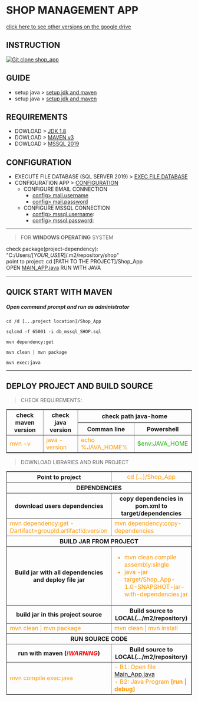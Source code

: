 # SHOP MANAGEMENT APP
[click here to see other versions on the google drive](https://drive.google.com/drive/folders/1UuqRKK2Y3uZ2BuLUdXwrw-TWhH3ZWLEx?usp=sharing)

## INSTRUCTION
[![Git clone shop_app](https://img.youtube.com/vi/64qBbOJ6r5w/maxresdefault.jpg)](https://youtu.be/64qBbOJ6r5w)

## GUIDE
- setup java > [setup jdk and maven](https://youtu.be/vm3W-KsFnrE)<br>
- setup java > [setup jdk and maven](https://youtu.be/vm3W-KsFnrE)<br>

## REQUIREMENTS
- DOWLOAD > [JDK 1.8](https://drive.google.com/file/d/1uT6gHuqjFmxXPYKYI_HA76geQDDgMZPT/view?usp=sharing)<br/>
- DOWLOAD > [MAVEN v3](https://dlcdn.apache.org/maven/maven-3/3.9.2/binaries/apache-maven-3.9.2-bin.zip)<br/>
- DOWLOAD > [MSSQL 2019](https://azure.microsoft.com/en-au/products/azure-sql/database/)

## CONFIGURATION
- EXECUTE FILE DATABASE (SQL SERVER 2019) > [EXEC FILE DATABASE](./db_mssql_SHOP.sql)<br/>
- CONFIGURATION APP > [CONFIGURATION](./config.properties)
   - CONFIGURE EMAIL CONNECTION
      - [config> mail.username](./config.properties#L38) 
      - [config> mail.password](./config.properties#L39) 
   - CONFIGURE MSSQL CONNECTION
      - [config> mssql.username](./config.properties#L46): 
      - [config> mssql.password](./config.properties#L47):
<hr/>

> FOR **WINDOWS OPERATING** SYSTEM

check package(project-dependency): "C:/Users/[_YOUR_USER_]/.m2/repository/shop"<br>
point to project: cd [PATH TO THE PROJECT]/Shop_App<br>
OPEN [MAIN_APP.java](./src/main/java/shop/Main_App.java#L22) RUN WITH JAVA
<hr>

## QUICK START WITH MAVEN
<h5>Open <em>command prompt</em> and <em>run as administrator</em></h5>

```
cd /d [...project location]/Shop_App
```
```
sqlcmd -f 65001 -i db_mssql_SHOP.sql
```
```
mvn dependency:get
```
```
mvn clean | mvn package
```
```
mvn exec:java
```
<hr>

## DEPLOY PROJECT AND BUILD SOURCE

> CHECK REQUIREMENTS:
<table border>
<tr>
   <th rowspan="2">check maven version</th>
   <th rowspan="2">check java version</th>
   <th style="text-align: center" colspan="2" rowspan="1">check path java-home</th>
</tr>
<tr>
   <th>Comman line</th>
   <th>Powershell</th>
</tr>
<tr style="color: #ff9600;">
   <td>mvn -v</td>
   <td>java -version</td>
   <td>echo %JAVA_HOME%</td>
   <td style="color: #18b200;">$env:JAVA_HOME</td>
</tr>
</table>

> DOWNLOAD LIBRARIES AND RUN PROJECT

<table border>
<tr>
   <th style="text-align: center">Point to project</th>
   <td style="text-align: center; color: #ff9600;">cd [...]/Shop_App</td>
</tr>

<tr>
   <th style="text-align: center" colspan="2">DEPENDENCIES</th>
</tr>
<tr>
   <th style="text-align: center">download users dependencies</th>
   <th style="text-align: center">copy dependencies in pom.xml to target/dependencies</th>
</tr>
<tr style="color: #ff9600;">
   <td>mvn dependency:get -Dartifact=groupId:artifactId:version</td>
   <td>mvn dependency:copy-dependencies</td>
</tr>

<tr>
   <th style="text-align: center" colspan="2">BUILD JAR FROM PROJECT</th>
</tr>
<tr>
   <th style="text-align: center">Build jar with all dependencies and deploy file jar</th>
   <td style="color: #ff9600;">
      <ul>
         <li>mvn clean compile assembly:single</li>
         <li>java -jar target/Shop_App-1.0-SNAPSHOT-jar-with-dependencies.jar</li>
      </ul>
   </td>
</tr>
<tr>
   <th style="text-align: center">build jar in this project source</th>
   <th style="text-align: center">Build source to LOCAL(.../m2/repository)</th>
</tr>
<tr>
   <td style="color: #ff9600;">mvn clean | mvn package</td>
   <td style="color: #ff9600;">mvn clean | mvn install</td>
</tr>

<tr>
   <th style="text-align: center" colspan="2">RUN SOURCE CODE</th>
</tr>
<tr>
   <th style="text-align: center">run with maven (<em style='color: #ff0000'>!WARNING</em>)</th>
   <th style="text-align: center">Build source to LOCAL(.../m2/repository)</th>
</tr>
<tr style="color:#ff9600;">
   <td>mvn compile exec:java</td>
   <td>
   - B1: Open file <a href='./src/main/java/shop/Main_App.java'>Main_App.java</a><br>
   - B2: Java Program <b>[run | debug]</b>
   </td>
</tr>
</table>
